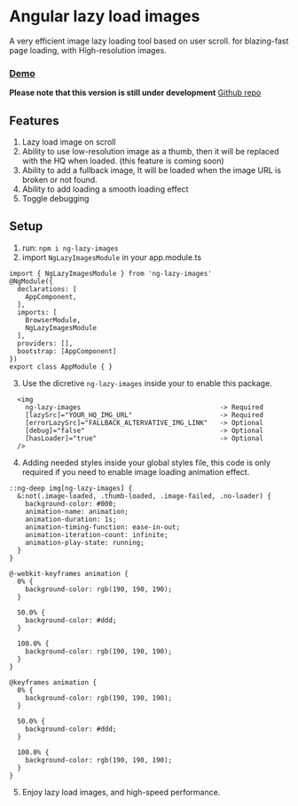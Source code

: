 # Angular lazy load images

A very efficient image lazy loading tool based on user scroll.
for blazing-fast page loading, with High-resolution images.

### [Demo](https://drive.google.com/file/d/1Od1liVLzJKieo6SSBRCRQHV_FY9vCOiI/view)

**Please note that this version is still under development**
[Github repo](https://github.com/mBahrawy/ng-lazy-images)


## Features
1. Lazy load image on scroll
2. Ability to use low-resolution image as a thumb, then it will be replaced with the HQ when loaded. (this feature is coming soon)
3. Ability to add a fullback image, It will be loaded when the image URL is broken or not found.
4. Ability to add loading a smooth loading effect
5. Toggle debugging 


## Setup

1. run: `npm i ng-lazy-images`
2. import `NgLazyImagesModule` in your app.module.ts
```
import { NgLazyImagesModule } from 'ng-lazy-images'
@NgModule({
  declarations: [
    AppComponent,
  ],
  imports: [
    BrowserModule,
    NgLazyImagesModule
  ],
  providers: [],
  bootstrap: [AppComponent]
})
export class AppModule { }
```

3. Use the dicretive `ng-lazy-images` inside your<img> to enable this package.
```
  <img
    ng-lazy-images                                   -> Required
    [lazySrc]="YOUR_HQ_IMG_URL"                      -> Required
    [errorLazySrc]="FALLBACK_ALTERVATIVE_IMG_LINK"   -> Optional
    [debug]="false"                                  -> Optional
    [hasLoader]="true"                               -> Optional
  />

```

4. Adding needed styles inside your global styles file, this code is only required if you need to enable image loading animation effect.
```
::ng-deep img[ng-lazy-images] {
  &:not(.image-loaded, .thumb-loaded, .image-failed, .no-loader) {
    background-color: #000;
    animation-name: animation;
    animation-duration: 1s;
    animation-timing-function: ease-in-out;
    animation-iteration-count: infinite;
    animation-play-state: running;
  }
}

@-webkit-keyframes animation {
  0% {
    background-color: rgb(190, 190, 190);
  }

  50.0% {
    background-color: #ddd;
  }

  100.0% {
    background-color: rgb(190, 190, 190);
  }
}

@keyframes animation {
  0% {
    background-color: rgb(190, 190, 190);
  }

  50.0% {
    background-color: #ddd;
  }

  100.0% {
    background-color: rgb(190, 190, 190);
  }
}

``` 

5. Enjoy lazy load images, and high-speed performance.
